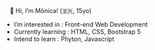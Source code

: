 　👋 Hi, I’m Mônica! (🇧🇷, 15yo)

- I’m interested in : Front-end Web Development
- Currently learning : HTML, CSS, Bootstrap 5
- Intend to learn : Phyton, Javascript

<!---
momosousa/momosousa is a ✨ special ✨ repository because its `README.md` (this file) appears on your GitHub profile.
You can click the Preview link to take a look at your changes.
--->
